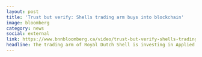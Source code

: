 ```yaml
---
layout: post
title: 'Trust but verify: Shells trading arm buys into blockchain'
image: bloomberg
category: news
social: external
link: https://www.bnnbloomberg.ca/video/trust-but-verify-shells-trading-arm-buys-into-blockchain~1312110
headline: The trading arm of Royal Dutch Shell is investing in Applied Blockchain, a U.K.-based firm that develops blockchain applications, with a focus on distributed ledger technology and smart contracts.
---
```

